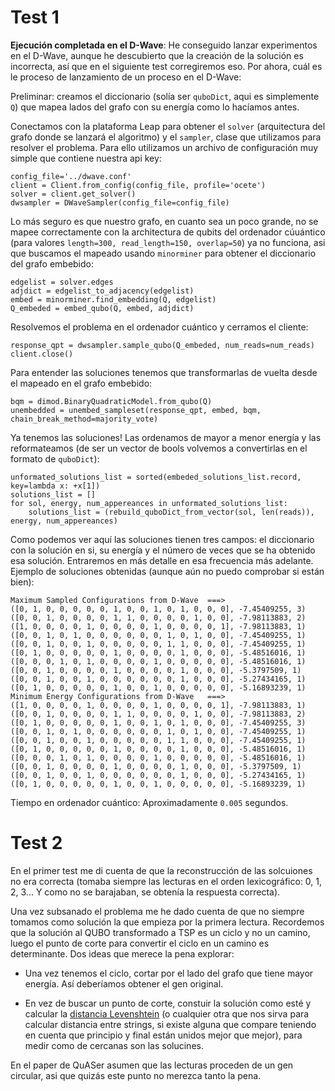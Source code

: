 # Test 1

**Ejecución completada en el D-Wave**: He conseguido lanzar experimentos en el D-Wave, aunque he descubierto que la creación de la solución es incorrecta, así que en el siguiente test corregiremos eso. Por ahora, cuál es le proceso de lanzamiento de un proceso en el D-Wave:

Preliminar: creamos el diccionario (solía ser `quboDict`, aqui es simplemente `Q`) que mapea lados del grafo con su energía como lo hacíamos antes.

Conectamos con la plataforma Leap para obtener el `solver` (arquitectura del grafo donde se lanzará el algoritmo) y el `sampler`, clase que utilizamos para resolver el problema. Para ello utilizamos un archivo de configuración muy simple que contiene nuestra api key:

```
config_file='../dwave.conf'
client = Client.from_config(config_file, profile='ocete')
solver = client.get_solver()
dwsampler = DWaveSampler(config_file=config_file)
```

Lo más seguro es que nuestro grafo, en cuanto sea un poco grande, no se mapee correctamente con la architectura de qubits del ordenador cúuántico (para valores `length=300, read_length=150, overlap=50`) ya no funciona, asi que buscamos el mapeado usando `minorminer` para obtener el diccionario del grafo embebido:

```
edgelist = solver.edges
adjdict = edgelist_to_adjacency(edgelist)
embed = minorminer.find_embedding(Q, edgelist)
Q_embeded = embed_qubo(Q, embed, adjdict)
```

Resolvemos el problema en el ordenador cuántico y cerramos el cliente:

```
response_qpt = dwsampler.sample_qubo(Q_embeded, num_reads=num_reads)
client.close()
```

Para entender las soluciones tenemos que transformarlas de vuelta desde el mapeado en el grafo embebido:

```
bqm = dimod.BinaryQuadraticModel.from_qubo(Q)
unembedded = unembed_sampleset(response_qpt, embed, bqm, chain_break_method=majority_vote)
```

Ya tenemos las soluciones! Las ordenamos de mayor a menor energía y las reformateamos (de ser un vector de bools volvemos a convertirlas en el formato de `quboDict`):

```
unformated_solutions_list = sorted(embeded_solutions_list.record, key=lambda x: +x[1])
solutions_list = []
for sol, energy, num_appereances in unformated_solutions_list:
	solutions_list = (rebuild_quboDict_from_vector(sol, len(reads)), energy, num_appereances)
```

Como podemos ver aquí las soluciones tienen tres campos: el diccionario con la solución en si, su energía y el número de veces que se ha obtenido esa solución. Entraremos en más detalle en esa frecuencia más adelante. Ejemplo de soluciones obtenidas (aunque aún no puedo comprobar si están bien):

```
Maximum Sampled Configurations from D-Wave	===>
([0, 1, 0, 0, 0, 0, 0, 1, 0, 0, 1, 0, 1, 0, 0, 0], -7.45409255, 3)
([0, 0, 1, 0, 0, 0, 0, 1, 1, 0, 0, 0, 0, 1, 0, 0], -7.98113883, 2)
([1, 0, 0, 0, 0, 1, 0, 0, 0, 0, 1, 0, 0, 0, 0, 1], -7.98113883, 1)
([0, 0, 1, 0, 1, 0, 0, 0, 0, 0, 0, 1, 0, 1, 0, 0], -7.45409255, 1)
([0, 0, 1, 0, 0, 1, 0, 0, 0, 0, 0, 1, 1, 0, 0, 0], -7.45409255, 1)
([0, 1, 0, 0, 0, 0, 0, 1, 0, 0, 0, 0, 1, 0, 0, 0], -5.48516016, 1)
([0, 0, 0, 1, 0, 1, 0, 0, 0, 0, 1, 0, 0, 0, 0, 0], -5.48516016, 1)
([0, 0, 1, 0, 0, 0, 0, 1, 0, 0, 0, 0, 1, 0, 0, 0], -5.3797509, 1)
([0, 0, 1, 0, 0, 1, 0, 0, 0, 0, 0, 0, 1, 0, 0, 0], -5.27434165, 1)
([0, 1, 0, 0, 0, 0, 0, 1, 0, 0, 1, 0, 0, 0, 0, 0], -5.16893239, 1)
Minimum Energy Configurations from D-Wave	===>
([1, 0, 0, 0, 0, 1, 0, 0, 0, 0, 1, 0, 0, 0, 0, 1], -7.98113883, 1)
([0, 0, 1, 0, 0, 0, 0, 1, 1, 0, 0, 0, 0, 1, 0, 0], -7.98113883, 2)
([0, 1, 0, 0, 0, 0, 0, 1, 0, 0, 1, 0, 1, 0, 0, 0], -7.45409255, 3)
([0, 0, 1, 0, 1, 0, 0, 0, 0, 0, 0, 1, 0, 1, 0, 0], -7.45409255, 1)
([0, 0, 1, 0, 0, 1, 0, 0, 0, 0, 0, 1, 1, 0, 0, 0], -7.45409255, 1)
([0, 1, 0, 0, 0, 0, 0, 1, 0, 0, 0, 0, 1, 0, 0, 0], -5.48516016, 1)
([0, 0, 0, 1, 0, 1, 0, 0, 0, 0, 1, 0, 0, 0, 0, 0], -5.48516016, 1)
([0, 0, 1, 0, 0, 0, 0, 1, 0, 0, 0, 0, 1, 0, 0, 0], -5.3797509, 1)
([0, 0, 1, 0, 0, 1, 0, 0, 0, 0, 0, 0, 1, 0, 0, 0], -5.27434165, 1)
([0, 1, 0, 0, 0, 0, 0, 1, 0, 0, 1, 0, 0, 0, 0, 0], -5.16893239, 1)
```

Tiempo en ordenador cuántico: Aproximadamente `0.005` segundos.

# Test 2

En el primer test me di cuenta de que la reconstrucción de las solcuiones no era correcta (tomaba siempre las lecturas en el orden lexicográfico: 0, 1, 2, 3... Y como no se barajaban, se obtenía la respuesta correcta).

Una vez subsanado el problema me he dado cuenta de que no siempre tomamos como solución la que empieza por la primera lectura. Recordemos que la solución al QUBO transformado a TSP es un ciclo y no un camino, luego el punto de corte para convertir el ciclo en un camino es determinante. Dos ideas que merece la pena explorar:

- Una vez tenemos el ciclo, cortar por el lado del grafo que tiene mayor energía. Así deberíamos obtener el gen original.

- En vez de buscar un punto de corte, constuir la solución como esté y calcular la [distancia Levenshtein](https://en.wikipedia.org/wiki/Levenshtein_distance#:~:text=Informally%2C%20the%20Levenshtein%20distance%20between,considered%20this%20distance%20in%201965.) (o cualquier otra que nos sirva para calcular distancia entre strings, si existe alguna que compare teniendo en cuenta que principio y final están unidos mejor que mejor), para medir como de cercanas son las solucines.

En el paper de QuASer asumen que las lecturas proceden de un gen circular, asi que quizás este punto no merezca tanto la pena.

